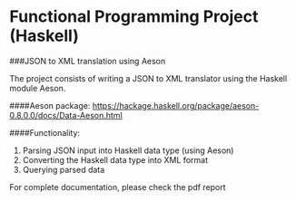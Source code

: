 # Functional Programming Project (Haskell)

###JSON to XML translation using Aeson

The project consists of writing a JSON to XML translator using the Haskell
module Aeson. 

####Aeson package:
https://hackage.haskell.org/package/aeson-0.8.0.0/docs/Data-Aeson.html

####Functionality:
1. Parsing JSON input into Haskell data type (using Aeson)
2. Converting the Haskell data type into XML format
3. Querying parsed data

For complete documentation, please check the pdf report
